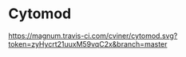 # Cytomod #

https://magnum.travis-ci.com/cviner/cytomod.svg?token=zyHycrt21uuxM59vqC2x&branch=master